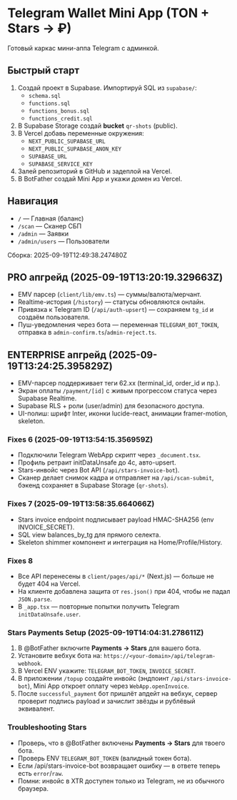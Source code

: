 # Telegram Wallet Mini App (TON + Stars → ₽)

Готовый каркас мини-аппа Telegram с админкой.

## Быстрый старт
1. Создай проект в Supabase. Импортируй SQL из `supabase/`:
   - `schema.sql`
   - `functions.sql`
   - `functions_bonus.sql`
   - `functions_credit.sql`
2. В Supabase Storage создай **bucket** `qr-shots` (public).
3. В Vercel добавь переменные окружения:
   - `NEXT_PUBLIC_SUPABASE_URL`
   - `NEXT_PUBLIC_SUPABASE_ANON_KEY`
   - `SUPABASE_URL`
   - `SUPABASE_SERVICE_KEY`
4. Залей репозиторий в GitHub и задеплой на Vercel.
5. В BotFather создай Mini App и укажи домен из Vercel.

## Навигация
- `/` — Главная (баланс)
- `/scan` — Сканер СБП
- `/admin` — Заявки
- `/admin/users` — Пользователи

Сборка: 2025-09-19T12:49:38.247480Z


## PRO апгрейд (2025-09-19T13:20:19.329663Z)
- EMV парсер (`client/lib/emv.ts`) — суммы/валюта/мерчант.
- Realtime-история (`/history`) — статусы обновляются онлайн.
- Привязка к Telegram ID (`/api/auth-upsert`) — сохраняем `tg_id` и создаём пользователя.
- Пуш-уведомления через бота — переменная `TELEGRAM_BOT_TOKEN`, отправка в `admin-confirm.ts`/`admin-reject.ts`.


## ENTERPRISE апгрейд (2025-09-19T13:24:25.395829Z)
- EMV-парсер поддерживает теги 62.xx (terminal_id, order_id и пр.).
- Экран оплаты `/payment/[id]` с живым прогрессом статуса через Supabase Realtime.
- Supabase RLS + роли (user/admin) для безопасного доступа.
- UI-полиш: шрифт Inter, иконки lucide-react, анимации framer-motion, skeleton.


### Fixes 6 (2025-09-19T13:54:15.356959Z)
- Подключили Telegram WebApp скрипт через `_document.tsx`.
- Профиль ретраит initDataUnsafe до 4с, авто-upsert.
- Stars-инвойс через Bot API (`/api/stars-invoice-bot`).
- Сканер делает снимок кадра и отправляет на `/api/scan-submit`, бэкенд сохраняет в Supabase Storage (`qr-shots`).


### Fixes 7 (2025-09-19T13:58:35.664066Z)
- Stars invoice endpoint подписывает payload HMAC-SHA256 (env INVOICE_SECRET).
- SQL view balances_by_tg для прямого селекта.
- Skeleton shimmer компонент и интеграция на Home/Profile/History.


### Fixes 8
- Все API перенесены в `client/pages/api/*` (Next.js) — больше не будет 404 на Vercel.
- На клиенте добавлена защита от `res.json()` при 404, чтобы не падал `JSON.parse`.
- В `_app.tsx` — повторные попытки получить Telegram `initDataUnsafe.user`.


### Stars Payments Setup (2025-09-19T14:04:31.278611Z)
1) В @BotFather включите **Payments → Stars** для вашего бота.
2) Установите вебхук бота на: `https://<your-domain>/api/telegram-webhook`.
3) В Vercel ENV укажите: `TELEGRAM_BOT_TOKEN`, `INVOICE_SECRET`.
4) В приложении `/topup` создайте инвойс (эндпоинт `/api/stars-invoice-bot`), Mini App откроет оплату через `WebApp.openInvoice`.
5) После `successful_payment` бот пришлёт апдейт на вебхук, сервер проверит подпись payload и зачислит звёзды и рублёвый эквивалент.


### Troubleshooting Stars
- Проверь, что в @BotFather включены **Payments → Stars** для твоего бота.
- Проверь ENV `TELEGRAM_BOT_TOKEN` (валидный токен бота).
- Если /api/stars-invoice-bot возвращает ошибку — в ответе теперь есть `error`/`raw`.
- Помни: инвойс в XTR доступен только из Telegram, не из обычного браузера.

